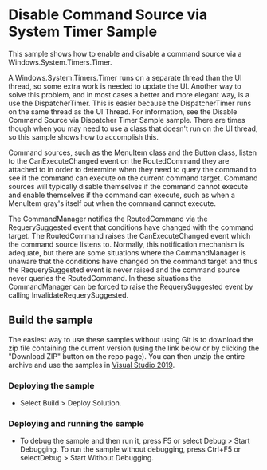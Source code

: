 # Disable Command Source via System Timer Sample
This sample shows how to enable and disable a command source via a Windows.System.Timers.Timer.

A Windows.System.Timers.Timer runs on a separate thread than the UI thread, so some extra work is needed to update the UI. Another way to solve this problem, and in most cases a better and more elegant way, is a use the DispatcherTimer. This is easier because the DispatcherTimer runs on the same thread as the UI Thread. For information, see the Disable Command Source via Dispatcher Timer Sample sample. There are times though when you may need to use a class that doesn't run on the UI thread, so this sample shows how to accomplish this.

Command sources, such as the MenuItem class and the Button class, listen to the CanExecuteChanged event on the RoutedCommand they are attached to in order to determine when they need to query the command to see if the command can execute on the current command target. Command sources will typically disable themselves if the command cannot execute and enable themselves if the command can execute, such as when a MenuItem gray's itself out when the command cannot execute.

The CommandManager notifies the RoutedCommand via the RequerySuggested event that conditions have changed with the command target. The RoutedCommand raises the CanExecuteChanged event which the command source listens to. Normally, this notification mechanism is adequate, but there are some situations where the CommandManager is unaware that the conditions have changed on the command target and thus the RequerySuggested event is never raised and the command source never queries the RoutedCommand. In these situations the CommandManager can be forced to raise the RequerySuggested event by calling InvalidateRequerySuggested.

## Build the sample
The easiest way to use these samples without using Git is to download the zip file containing the current version (using the link below or by clicking the "Download ZIP" button on the repo page). You can then unzip the entire archive and use the samples in [Visual Studio 2019](https://www.visualstudio.com/wpf-vs).

### Deploying the sample
- Select Build > Deploy Solution. 

### Deploying and running the sample
- To debug the sample and then run it, press F5 or select Debug >  Start Debugging. To run the sample without debugging, press Ctrl+F5 or selectDebug > Start Without Debugging. 

